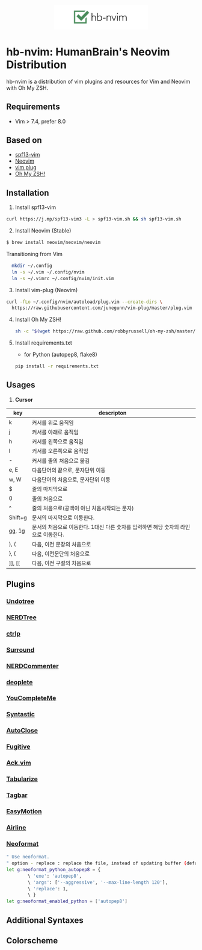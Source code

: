 
<p align="center">
  <img src="images/logo.png" width=250>
</p>

# hb-nvim: HumanBrain's Neovim Distribution

hb-nvim is a distribution of vim plugins and resources for Vim and Neovim with Oh My ZSH.

## Requirements

- Vim > 7.4, prefer 8.0

## Based on

- [spf13-vim](https://github.com/spf13/spf13-vim)
- [Neovim](https://github.com/neovim/neovim)
- [vim plug](https://github.com/junegunn/vim-plug)
- [Oh My ZSH!](http://ohmyz.sh/)

## Installation

1. Install spf13-vim
  
  ```bash
  curl https://j.mp/spf13-vim3 -L > spf13-vim.sh && sh spf13-vim.sh
  ```

2. Install Neovim (Stable)
  
  ```bash
  $ brew install neovim/neovim/neovim
  ```

  Transitioning from Vim

  ```bash
    mkdir ~/.config
    ln -s ~/.vim ~/.config/nvim
    ln -s ~/.vimrc ~/.config/nvim/init.vim
  ```

3. Install vim-plug (Neovim)

  ```bash
  curl -fLo ~/.config/nvim/autoload/plug.vim --create-dirs \
    https://raw.githubusercontent.com/junegunn/vim-plug/master/plug.vim
  ```
  
4. Install Oh My ZSH!

	```bash
	sh -c "$(wget https://raw.github.com/robbyrussell/oh-my-zsh/master/tools/install.sh -O -)"
	```
	
5. Install requirements.txt

	- for Python (autopep8, flake8)
	
	```bash
	pip install -r requirements.txt
	```
  
## Usages

1. **Cursor**

| key | descripton|
| --- | --------- |
| k | 	커서를 위로 움직임 |
| j | 	커서를 아래로 움직임 |
| h | 	커서를 왼쪽으로 움직임 |
| l | 	커서를 오른쪽으로 움직임 |
| - | 	커서를 줄의 처음으로 옮김 |
| e, E | 	다음단어의 끝으로, 문자단위 이동 |
| w, W | 	다음단어의 처음으로, 문자단위 이동 |
| $ | 	줄의 마지막으로 |
| 0 | 	줄의 처음으로 |
| ^ | 	줄의 처음으로(공백이 아닌 처음시작되는 문자) |
| Shift+g | 	문서의 마지막으로 이동한다. |
| gg, 1g | 	문서의 처음으로 이동한다. 1대신 다른 숫자를 입력하면 해당 숫자의 라인으로 이동한다. |
| ), ( | 	다음, 이전 문장의 처음으로 |
| }, { | 	다음, 이전문단의 처음으로 |
| ]], [[ | 	다음, 이전 구절의 처음으로 |

## Plugins

### [Undotree](https://github.com/mbbill/undotree)

### [NERDTree](https://github.com/scrooloose/nerdtree)

### [ctrlp](https://github.com/kien/ctrlp.vim)

### [Surround](https://github.com/tpope/vim-surround)

### [NERDCommenter](https://github.com/scrooloose/nerdcommenter)

### [deoplete](https://github.com/Shougo/deoplete.nvim)

### [YouCompleteMe](https://github.com/Valloric/YouCompleteMe)

### [Syntastic](https://github.com/scrooloose/syntastic)

### [AutoClose](https://github.com/spf13/vim-autoclose)

### [Fugitive](https://github.com/tpope/vim-fugitive)

### [Ack.vim](https://github.com/mileszs/ack.vim)

### [Tabularize](https://github.com/godlygeek/tabular)

### [Tagbar](https://github.com/majutsushi/tagbar)

### [EasyMotion](https://github.com/Lokaltog/vim-easymotion)

### [Airline](https://github.com/bling/vim-airline)

### [Neoformat](https://github.com/sbdchd/neoformat)

```bash
" Use neoformat.
" option - replace : replace the file, instead of updating buffer (default: 0)
let g:neoformat_python_autopep8 = {
        \ 'exe': 'autopep8',
        \ 'args': ['--aggressive', '--max-line-length 120'],
        \ 'replace': 1,
        \ }
let g:neoformat_enabled_python = ['autopep8']
```

## Additional Syntaxes

## Colorscheme
